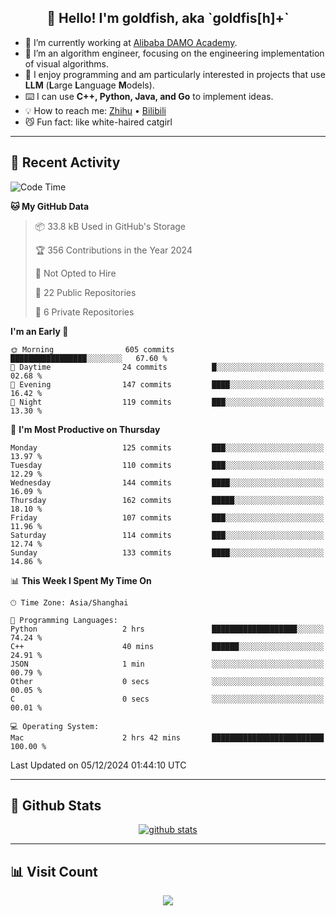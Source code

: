 
<h2 align="center">👋 Hello! I'm goldfish, aka `goldfis[h]+`</h2>

- 📍 I’m currently working at [Alibaba DAMO Academy](https://damo.alibaba.com/).  
- 🌱 I’m an algorithm engineer, focusing on the engineering implementation of visual algorithms.  
- 💬 I enjoy programming and am particularly interested in projects that use **LLM** (**L**arge **L**anguage **M**odels).   
- ⌨️ I can use **C++, Python, Java, and Go** to implement ideas.  
- 💡 How to reach me: [Zhihu](https://www.zhihu.com/people/goldfishh) • [Bilibili](https://space.bilibili.com/11349246)  
- 😼 Fun fact: like white-haired catgirl  

-------

## 🔧 Recent Activity

<!--START_SECTION:waka-->
![Code Time](http://img.shields.io/badge/Code%20Time-91%20hrs%207%20mins-blue)

**🐱 My GitHub Data** 

> 📦 33.8 kB Used in GitHub's Storage 
 > 
> 🏆 356 Contributions in the Year 2024
 > 
> 🚫 Not Opted to Hire
 > 
> 📜 22 Public Repositories 
 > 
> 🔑 6 Private Repositories 
 > 
**I'm an Early 🐤** 

```text
🌞 Morning                605 commits         █████████████████░░░░░░░░   67.60 % 
🌆 Daytime                24 commits          █░░░░░░░░░░░░░░░░░░░░░░░░   02.68 % 
🌃 Evening                147 commits         ████░░░░░░░░░░░░░░░░░░░░░   16.42 % 
🌙 Night                  119 commits         ███░░░░░░░░░░░░░░░░░░░░░░   13.30 % 
```
📅 **I'm Most Productive on Thursday** 

```text
Monday                   125 commits         ███░░░░░░░░░░░░░░░░░░░░░░   13.97 % 
Tuesday                  110 commits         ███░░░░░░░░░░░░░░░░░░░░░░   12.29 % 
Wednesday                144 commits         ████░░░░░░░░░░░░░░░░░░░░░   16.09 % 
Thursday                 162 commits         █████░░░░░░░░░░░░░░░░░░░░   18.10 % 
Friday                   107 commits         ███░░░░░░░░░░░░░░░░░░░░░░   11.96 % 
Saturday                 114 commits         ███░░░░░░░░░░░░░░░░░░░░░░   12.74 % 
Sunday                   133 commits         ████░░░░░░░░░░░░░░░░░░░░░   14.86 % 
```


📊 **This Week I Spent My Time On** 

```text
🕑︎ Time Zone: Asia/Shanghai

💬 Programming Languages: 
Python                   2 hrs               ███████████████████░░░░░░   74.24 % 
C++                      40 mins             ██████░░░░░░░░░░░░░░░░░░░   24.91 % 
JSON                     1 min               ░░░░░░░░░░░░░░░░░░░░░░░░░   00.79 % 
Other                    0 secs              ░░░░░░░░░░░░░░░░░░░░░░░░░   00.05 % 
C                        0 secs              ░░░░░░░░░░░░░░░░░░░░░░░░░   00.01 % 

💻 Operating System: 
Mac                      2 hrs 42 mins       █████████████████████████   100.00 % 
```


 Last Updated on 05/12/2024 01:44:10 UTC
<!--END_SECTION:waka-->

-------

## 📆 Github Stats

<p align="center">
    <a href="https://github.com/anuraghazra/github-readme-stats">
      <img src="https://github-readme-stats.vercel.app/api?username=goldfishh&show_icons=true&theme=dracula" alt="github stats" />
    </a>
</p>

-------

## 📊 Visit Count

<p align="center">
  <a href="https://count.getloli.com/"><img src="https://count.getloli.com/get/@:goldfishh?theme=rule34"></a>
</p>

